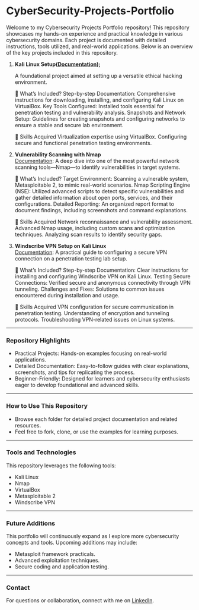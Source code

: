 # CyberSecurity-Projects-Portfolio

 Welcome to my Cybersecurity Projects Portfolio repository! This repository showcases my hands-on experience and practical knowledge in various cybersecurity domains. Each project is documented with detailed instructions, tools utilized, and real-world applications. Below is an overview of the key projects included in this repository.

1. **Kali Linux Setup([Documentation](./Kali-Linux-Installation/HOW%20TO%20SETUP%20KALI%20LINUX%20VM.md));**

   A foundational project aimed at setting up a versatile ethical hacking environment.
   
   📘 What’s Included?
    Step-by-step Documentation: Comprehensive instructions for downloading, installing, and configuring Kali Linux on VirtualBox.
    Key Tools Configured: Installed tools essential for penetration testing and vulnerability analysis.
    Snapshots and Network Setup: Guidelines for creating snapshots and configuring networks to ensure a stable and secure lab environment.

   🌟 Skills Acquired
    Virtualization expertise using VirtualBox.
    Configuring secure and functional penetration testing environments.


3. **Vulnerability Scanning with Nmap**  
   [Documentation](./Vulnerability-Scanning-Using-Nmap/VULNERABILITY%20SCANNING%20WITH%20NMAP.md): A deep dive into one of the most powerful network scanning tools—Nmap—to identify vulnerabilities in target systems.

   📘 What’s Included?
    Target Environment: Scanning a vulnerable system, Metasploitable 2, to mimic real-world scenarios.
    Nmap Scripting Engine (NSE): Utilized advanced scripts to detect specific vulnerabilities and gather detailed information about open ports, services, and their configurations.
    Detailed Reporting: An organized report format to document findings, including screenshots and command explanations.

   🌟 Skills Acquired
    Network reconnaissance and vulnerability assessment.
    Advanced Nmap usage, including custom scans and optimization techniques.
    Analyzing scan results to identify security gaps.

4. **Windscribe VPN Setup on Kali Linux**  
   [Documentation](./Windscribe-Configuration&Setup-On-Kali-Linux/WINDSCRIBE%20CONFIGURATION%20&%20SETUP.md): A practical guide to configuring a secure VPN connection on a penetration testing lab setup.

   📘 What’s Included?
    Step-by-step Documentation: Clear instructions for installing and configuring Windscribe VPN on Kali Linux.
    Testing Secure Connections: Verified secure and anonymous connectivity through VPN tunneling.
    Challenges and Fixes: Solutions to common issues encountered during installation and usage.

   🌟 Skills Acquired
    VPN configuration for secure communication in penetration testing.
    Understanding of encryption and tunneling protocols.
    Troubleshooting VPN-related issues on Linux systems.

---

### Repository Highlights

- Practical Projects: Hands-on examples focusing on real-world applications.
- Detailed Documentation: Easy-to-follow guides with clear explanations, screenshots, and tips for replicating the process.
- Beginner-Friendly: Designed for learners and cybersecurity enthusiasts eager to develop foundational and advanced skills.

---

### How to Use This Repository
- Browse each folder for detailed project documentation and related resources.
- Feel free to fork, clone, or use the examples for learning purposes.

---

 ### Tools and Technologies

This repository leverages the following tools:

- Kali Linux
- Nmap
- VirtualBox
- Metasploitable 2
- Windscribe VPN

---

### Future Additions

This portfolio will continuously expand as I explore more cybersecurity concepts and tools. Upcoming additions may include:

- Metasploit framework practicals.
- Advanced exploitation techniques.
- Secure coding and application testing.
   
---

### Contact
For questions or collaboration, connect with me on [LinkedIn](<https://www.linkedin.com/in/oluwafemi-fafolahan-750032160/>).

